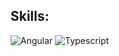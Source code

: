 

## Skills:
![Angular](https://img.shields.io/badge/Angular-DC001A?style=plastic&logo=angular)
![Typescript](https://img.shields.io/badge/Typescript-2D79C7?style=plastic&logo=typescript)
